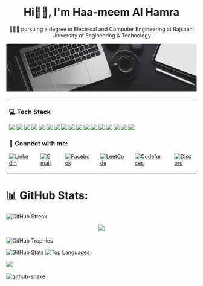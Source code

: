 <h1 align="center">Hi👋🏼, I'm Haa-meem Al Hamra
</h1>
<p align="center">
👨🏼‍🎓 pursuing a degree in Electrical and Computer Engineering at Rajshahi University of Engineering & Technology

</p>

<img src="https://github.com/haa-meem/haa-meem/blob/main/images/Haa-meemAlHamraBanner.gif" alt="Banner Image" style="max-width: 100%; height: auto;">
<table>
  <tr>
    <td valign="top">
<h3 align="left">💻 Tech Stack</h3>
<p align="left">
        <img src="https://img.shields.io/badge/c-%2300599C.svg?style=for-the-badge&logo=c&logoColor=white" />
        <img src="https://img.shields.io/badge/c++-%2300599C.svg?style=for-the-badge&logo=c%2B%2B&logoColor=white" />
        <img src="https://img.shields.io/badge/html5-%23E34F26.svg?style=for-the-badge&logo=html5&logoColor=white" />
        <img src="https://img.shields.io/badge/css3-%231572B6.svg?style=for-the-badge&logo=css3&logoColor=white" />
        <img src="https://img.shields.io/badge/bootstrap-%238511FA.svg?style=for-the-badge&logo=bootstrap&logoColor=white" />
        <img src="https://img.shields.io/badge/tailwindcss-%2338B2AC.svg?style=for-the-badge&logo=tailwind-css&logoColor=white" />
        <img src="https://img.shields.io/badge/daisyui-5A0EF8?style=for-the-badge&logo=daisyui&logoColor=white" />
        <img src="https://img.shields.io/badge/javascript-%23323330.svg?style=for-the-badge&logo=javascript&logoColor=%23F7DF1E" />
        <img src="https://img.shields.io/badge/react-%2320232a.svg?style=for-the-badge&logo=react&logoColor=%2361DAFB" />
        <img src="https://img.shields.io/badge/vite-%23646CFF.svg?style=for-the-badge&logo=vite&logoColor=white" />
        <img src="https://img.shields.io/badge/node.js-6DA55F?style=for-the-badge&logo=node.js&logoColor=white" />
        <img src="https://img.shields.io/badge/express.js-%23404d59.svg?style=for-the-badge&logo=express&logoColor=%2361DAFB" />
        <img src="https://img.shields.io/badge/netlify-%23000000.svg?style=for-the-badge&logo=netlify&logoColor=#00C7B7" />
        <img src="https://img.shields.io/badge/Firebase-039BE5?style=for-the-badge&logo=Firebase&logoColor=white" />
        <img src="https://img.shields.io/badge/vercel-%23000000.svg?style=for-the-badge&logo=vercel&logoColor=white" />
        <img src="https://img.shields.io/badge/MongoDB-%234ea94b.svg?style=for-the-badge&logo=mongodb&logoColor=white" />
        <img src="https://img.shields.io/badge/JWT-black?style=for-the-badge&logo=JSON%20web%20tokens" />
  </p>
  <h3 align="left">📡 Connect with me:</h3>
  <p align="left" style="display: flex; gap: 12px;">
  <a href="https://www.linkedin.com/in/haa-meem13" target="_blank">
    <img src="https://raw.githubusercontent.com/rahuldkjain/github-profile-readme-generator/master/src/images/icons/Social/linked-in-alt.svg" alt="LinkedIn" height="32" />
  </a>&nbsp;
  <a href="mailto:haameemalhamra@gmail.com" target="_blank">
    <img src="https://img.icons8.com/color/48/gmail-new.png" alt="Gmail" height="32" />
  </a>&nbsp;
  <a href="https://www.facebook.com/AlHamraHaa.meem" target="_blank">
    <img src="https://raw.githubusercontent.com/rahuldkjain/github-profile-readme-generator/master/src/images/icons/Social/facebook.svg" alt="Facebook" height="32" />
  </a>&nbsp;
  <a href="https://leetcode.com/u/haameemalhamra/" target="_blank">
    <img src="https://raw.githubusercontent.com/rahuldkjain/github-profile-readme-generator/master/src/images/icons/Social/leet-code.svg" alt="LeetCode" height="32" />
  </a>&nbsp;
  <a href="https://codeforces.com/profile/Haa-meem" target="_blank">
    <img src="https://raw.githubusercontent.com/rahuldkjain/github-profile-readme-generator/master/src/images/icons/Social/codeforces.svg" alt="Codeforces" height="32" />
  </a>&nbsp;
  <a href="https://discord.com/users/haa-meem#5067" target="_blank">
    <img src="https://img.icons8.com/color/48/discord-logo.png" alt="Discord" height="32" />
  </a>
  </p>
   </td>
   <td width="300px" align="left">
      <img src="https://raw.githubusercontent.com/hasibul-hasan-shuvo/hasibul-hasan-shuvo/main/images/coding-boy.gif" alt="haa-meem" width="100%" />
  </td>
  </tr>
</table>

# 📊 GitHub Stats:
![GitHub Streak](https://github-readme-streak-stats.herokuapp.com/?user=haa-meem&theme=dark&hide_border=false)
<div align="center">
  <a href="https://github.com/haa-meem">
    <img src="https://github-readme-activity-graph.vercel.app/graph?username=haa-meem&bg_color=00000000&color=1E90FF&line=87CEEB&point=00BFFF&area_color=87CEFA&area=true" />
  </a>
</div>

![GitHub Trophies](https://github-profile-trophy.vercel.app/?username=haa-meem&theme=darkhub&no-frame=true&margin-w=15)

![GitHub Stats](https://github-readme-stats.vercel.app/api?username=haa-meem&show_icons=true&theme=radical)
![Top Languages](https://github-readme-stats.vercel.app/api/top-langs/?username=haa-meem&layout=compact&theme=radical)

![](https://komarev.com/ghpvc/?username=haa-meem&style=flat-square)

<picture>
  <source media="(prefers-color-scheme: dark)" srcset="https://raw.githubusercontent.com/tobiasmeyhoefer/tobiasmeyhoefer/output/github-snake-dark.svg" />
  <source media="(prefers-color-scheme: light)" srcset="https://raw.githubusercontent.com/tobiasmeyhoefer/tobiasmeyhoefer/output/github-snake.svg" />
  <img alt="github-snake" src="https://raw.githubusercontent.com/tobiasmeyhoefer/tobiasmeyhoefer/output/github-snake.svg" />
</picture>
